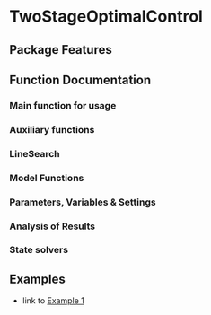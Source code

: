 # TwoStageOptimalControl

## Package Features

## Function Documentation


### Main function for usage

### Auxiliary functions


### LineSearch

### Model Functions

### Parameters, Variables & Settings

### Analysis of Results

### State solvers





## Examples

* link to [Example 1](Examples/Test1.md)